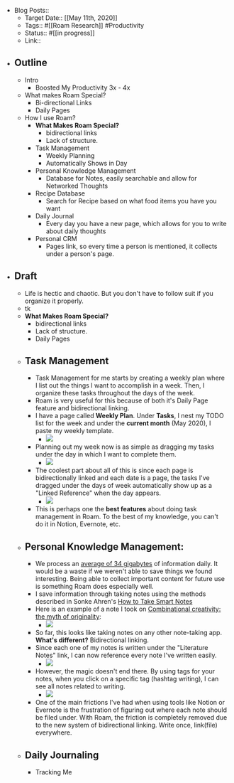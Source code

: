 - Blog Posts::
    - Target Date:: [[May 11th, 2020]]
    - Tags:: #[[Roam Research]] #Productivity
    - Status:: #[[in progress]]
    - Link::
- ## Outline
    - Intro
        - Boosted My Productivity 3x - 4x 
    - What makes Roam Special?
        - Bi-directional Links
        - Daily Pages
    - How I use Roam?
        - **What Makes Roam Special?**
            - bidirectional links
            - Lack of structure. 
        - Task Management
            - Weekly Planning
            - Automatically Shows in Day
        - Personal Knowledge Management
            - Database for Notes, easily searchable and allow for Networked Thoughts
        - Recipe Database
            - Search for Recipe based on what food items you have you want
        - Daily Journal
            - Every day you have a new page, which allows for you to write about daily thoughts
        - Personal CRM
            - Pages link, so every time a person is mentioned, it collects under a person's page.
- ## Draft
    - Life is hectic and chaotic. But you don't have to follow suit if you organize it properly.
    - tk
    - **What Makes Roam Special?**
        - bidirectional links
        - Lack of structure. 
        - Daily Pages
    - ## Task Management
        - Task Management for me starts by creating a weekly plan where I list out the things I want to accomplish in a week. Then, I organize these tasks throughout the days of the week. 
        - Roam is very useful for this because of both it's Daily Page feature and bidirectional linking.
        - I have a page called **Weekly Plan**. Under **Tasks**, I nest my TODO list for the week and under the **current month** (May 2020), I paste my weekly template. 
            - ![](https://firebasestorage.googleapis.com/v0/b/firescript-577a2.appspot.com/o/imgs%2Fapp%2Fandyjgao%2F_niw4_hDRT.png?alt=media&token=28d48aa6-c0b6-48f6-a47d-c568143211e6)
        - Planning out my week now is as simple as dragging my tasks under the day in which I want to complete them. 
            - ![](https://firebasestorage.googleapis.com/v0/b/firescript-577a2.appspot.com/o/imgs%2Fapp%2Fandyjgao%2F1Dn0ZyuF3N.png?alt=media&token=3cb11726-bd40-4fb4-a2f5-9eb97bc08ef9)
        - The coolest part about all of this is since each page is bidirectionally linked and each date is a page, the tasks I've dragged under the days of week automatically show up as a "Linked Reference" when the day appears.
            - ![](https://firebasestorage.googleapis.com/v0/b/firescript-577a2.appspot.com/o/imgs%2Fapp%2Fandyjgao%2Fct4RO-JKW-.png?alt=media&token=39f85f2a-ab06-4748-b030-834cf47e76c7)
        - This is perhaps one the **best features** about doing task management in Roam. To the best of my knowledge, you can't do it in Notion, Evernote, etc.  
    - ## Personal Knowledge Management:
        - We process an [average of 34 gigabytes](https://ijoc.org/index.php/ijoc/article/viewFile/1566/743) of information daily. It would be a waste if we weren't able to save things we found interesting. Being able to collect important content for future use is something Roam does especially well. 
        - I save information through taking notes using the methods described in Sonke Ahren's [How to Take Smart Notes](https://www.andyjgao.com/notes/how-to-take-smart-notes/)
        - Here is an example of a note I took on [Combinational creativity: the myth of originality](https://nesslabs.com/combinational-creativity):
            - ![](https://firebasestorage.googleapis.com/v0/b/firescript-577a2.appspot.com/o/imgs%2Fapp%2Fandyjgao%2FAr6jBwUB5g.png?alt=media&token=807fe95d-a6fc-488a-844f-935ffd3e51c5)
        - So far, this looks like taking notes on any other note-taking app. __What's different?__ Bidirectional linking.
        - Since each one of my notes is written under the "Literature Notes" link, I can now reference every note I've written easily. 
            - ![](https://firebasestorage.googleapis.com/v0/b/firescript-577a2.appspot.com/o/imgs%2Fapp%2Fandyjgao%2FMRQnX-gaaa.png?alt=media&token=3ae7ffb9-21d0-4fe7-926d-273e3df54603)
        - However, the magic doesn't end there. By using tags for your notes, when you click on a specific tag (hashtag writing), I can see all notes related to writing.
            - ![](https://firebasestorage.googleapis.com/v0/b/firescript-577a2.appspot.com/o/imgs%2Fapp%2Fandyjgao%2FGO2QWMTD_a.png?alt=media&token=4339b0a2-cfdd-4971-8b6d-011794135755)
        - One of the main frictions I've had when using tools like Notion or Evernote is the frustration of figuring out where each note should be filed under. With Roam, the friction is completely removed due to the new system of bidirectional linking. Write once, link(file) everywhere.
    - ## Daily Journaling
        - Tracking Me
